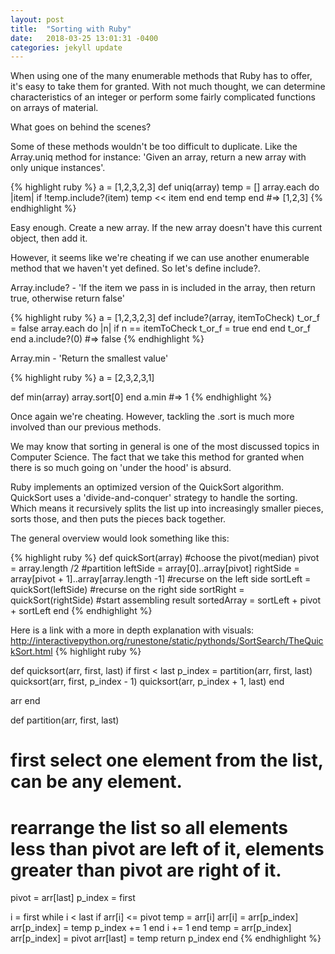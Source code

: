 ```yaml
---
layout: post
title:  "Sorting with Ruby"
date:   2018-03-25 13:01:31 -0400
categories: jekyll update
---
```



When using one of the many enumerable methods that Ruby has to offer, it's easy to take them for granted. With not much thought, we can determine characteristics of an integer or perform some fairly complicated functions on arrays of material.

What goes on behind the scenes?

Some of these methods wouldn't be too difficult to duplicate.  Like the Array.uniq method for instance: 'Given an array, return a new array with only unique instances'.

{% highlight ruby %}
a = [1,2,3,2,3]
def uniq(array)
  temp = []
  array.each do |item|
    if !temp.include?(item)
      temp << item
    end
  end
  temp
end
#=> [1,2,3]
{% endhighlight %}

Easy enough.  Create a new array.  If the new array doesn't have this current object, then add it.

However, it seems like we're cheating if we can use another enumerable method that we haven't yet defined. So let's define include?.

Array.include? - 'If the item we pass in is included in the array, then return true, otherwise return false'

{% highlight ruby %}
a = [1,2,3,2,3]
def include?(array, itemToCheck)
  t_or_f = false
  array.each do |n|
    if n == itemToCheck
      t_or_f = true
    end
  end
  t_or_f
end
a.include?(0)
#=> false
{% endhighlight %}

Array.min - 'Return the smallest value'

{% highlight ruby %}
a = [2,3,2,3,1]

def min(array)
  array.sort[0]
end
a.min
#=> 1
{% endhighlight %}

Once again we're cheating.  However, tackling the .sort is much more involved than our previous methods.

We may know that sorting in general is one of the most discussed topics in Computer Science. The fact that we take this method for granted when there is so much going on 'under the hood' is absurd.

Ruby implements an optimized version of the QuickSort algorithm.  QuickSort uses a 'divide-and-conquer' strategy to handle the sorting.  Which means it recursively splits the list up into increasingly smaller pieces, sorts those, and then puts the pieces back together.

The general overview would look something like this:

{% highlight ruby %}
def quickSort(array)
  #choose the pivot(median)
    pivot = array.length /2
  #partition
    leftSide = array[0]..array[pivot]
    rightSide = array[pivot + 1]..array[array.length -1]
  #recurse on the left side
    sortLeft = quickSort(leftSide)
  #recurse on the right side
    sortRight = quickSort(rightSide)
  #start assembling result
    sortedArray = sortLeft + pivot + sortLeft
end
{% endhighlight %}

Here is a link with a more in depth explanation with visuals: http://interactivepython.org/runestone/static/pythonds/SortSearch/TheQuickSort.html
{% highlight ruby %}

def quicksort(arr, first, last)
  if first < last
    p_index = partition(arr, first, last)
    quicksort(arr, first, p_index - 1)
    quicksort(arr, p_index + 1, last)
  end

  arr
end

def partition(arr, first, last)
  # first select one element from the list, can be any element.
  # rearrange the list so all elements less than pivot are left of it, elements greater than pivot are right of it.
  pivot = arr[last]
  p_index = first

  i = first
  while i < last
    if arr[i] <= pivot
      temp = arr[i]
      arr[i] = arr[p_index]
      arr[p_index] = temp
      p_index += 1
    end
    i += 1
  end
  temp = arr[p_index]
  arr[p_index] = pivot
  arr[last] = temp
  return p_index
end
{% endhighlight %}



[jekyll-docs]: https://jekyllrb.com/docs/home
[jekyll-gh]:   https://github.com/jekyll/jekyll
[jekyll-talk]: https://talk.jekyllrb.com/
